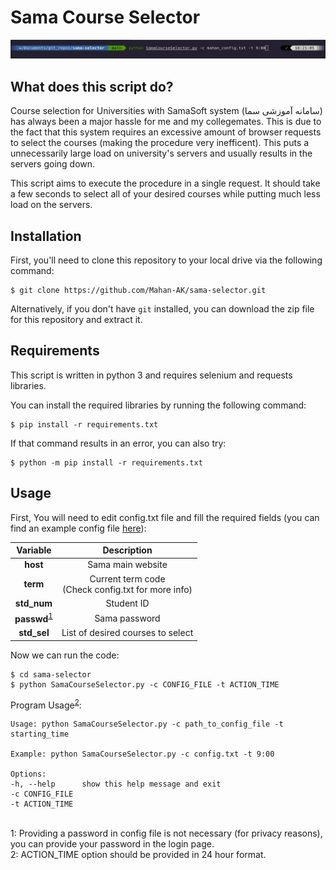 # Sama Course Selector

<img src="docs/terminal_prog.png" alt="Terminal">

## What does this script do?

Course selection for Universities with SamaSoft system (سامانه آموزشی سما) has always been a major hassle for me and my collegemates. This is due to the fact that this system requires an excessive amount of browser requests to select the courses (making the procedure very inefficent). This puts a unnecessarily large load on university's servers and usually results in the servers going down.

This script aims to execute the procedure in a single request. It should take a few seconds to select all of your desired courses while putting much less load on the servers.

## Installation

First, you'll need to clone this repository to your local drive via the following command:

```shell
$ git clone https://github.com/Mahan-AK/sama-selector.git
```

Alternatively, if you don't have `git` installed, you can download the zip file for this repository and extract it.

## Requirements

This script is written in python 3 and requires selenium and requests libraries.

You can install the required libraries by running the following command:

```shell
$ pip install -r requirements.txt
```

If that command results in an error, you can also try:

```shell
$ python -m pip install -r requirements.txt
```

## Usage

First, You will need to edit config.txt file and fill the required fields (you can find an example config file [here](docs/example_config.txt)):

| Variable  | Description  |
| :------------: |:---------------:|
| **host** | Sama main website |
| **term** | Current term code</br>(Check config.txt for more info) |
| **std_num** | Student ID |
| **passwd**<sup>[1](#pass_foot)</sup> | Sama password |
| **std_sel** | List of desired courses to select |

Now we can run the code:

```shell
$ cd sama-selector
$ python SamaCourseSelector.py -c CONFIG_FILE -t ACTION_TIME
```

Program Usage<sup>[2](#time_foot)</sup>:

```
Usage: python SamaCourseSelector.py -c path_to_config_file -t starting_time

Example: python SamaCourseSelector.py -c config.txt -t 9:00

Options:
-h, --help      show this help message and exit
-c CONFIG_FILE  
-t ACTION_TIME
```

</br>
<a name="pass_foot">1</a>: Providing a password in config file is not necessary (for privacy reasons), you can provide your password in the login page. </br>
<a name="time_foot">2</a>: ACTION_TIME option should be provided in 24 hour format.
